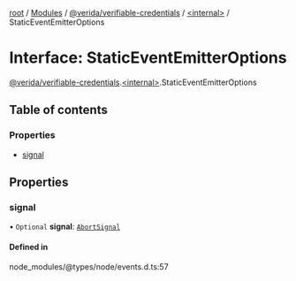 [root](../README.md) / [Modules](../modules.md) / [@verida/verifiable-credentials](../modules/verida_verifiable_credentials.md) / [<internal\>](../modules/verida_verifiable_credentials._internal_.md) / StaticEventEmitterOptions

# Interface: StaticEventEmitterOptions

[@verida/verifiable-credentials](../modules/verida_verifiable_credentials.md).[<internal\>](../modules/verida_verifiable_credentials._internal_.md).StaticEventEmitterOptions

## Table of contents

### Properties

- [signal](verida_verifiable_credentials._internal_.StaticEventEmitterOptions.md#signal)

## Properties

### signal

• `Optional` **signal**: [`AbortSignal`](../modules/verida_verifiable_credentials._internal_.md#abortsignal)

#### Defined in

node_modules/@types/node/events.d.ts:57
